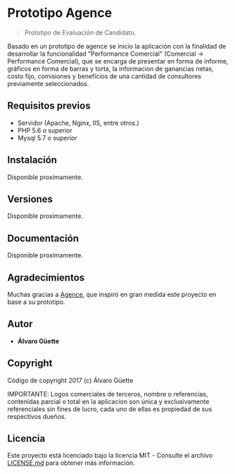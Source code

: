 # Prototipo Agence
> Prototipo de Evaluación de Candidato.

Basado en un prototipo de agence se inicio la aplicación con la finalidad de desarrollar la funcionalidad "Performance Comercial" (Comercial -> Performance Comercial), que se encarga de presentar en forma de informe, gráficos en forma de barras y torta, la informacion de ganancias netas, costo fijo, comisiones y beneficios de una cantidad de consultores previamente seleccionados.

## Requisitos previos

* Servidor (Apache, Nginx, IIS, entre otros.)
* PHP 5.6 o superior
* Mysql 5.7 o superior

## Instalación
Disponible proximamente.

## Versiones
Disponible proximamente.

## Documentación
Disponible proximamente.

## Agradecimientos
Muchas gracias a [Agence](http://www.agence.com.br), que inspiró en gran medida este proyecto en base a su prototipo.

## Autor
* **Álvaro Güette**

## Copyright
Código de copyright 2017 (c) Álvaro Güette

IMPORTANTE: Logos comerciales de terceros, nombre o referencias, contenidas parcial o total en la aplicacion son única y exclusivamente referenciales sin fines de lucro, cada uno de ellas es propiedad de sus respectivos dueños.

## Licencia
Este proyecto está licenciado bajo la licencia MIT - Consulte el archivo [LICENSE.md](LICENSE.md) para obtener más información.

